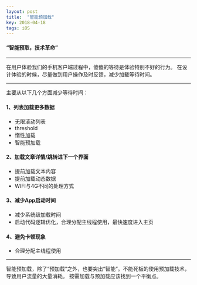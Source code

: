 ```yaml
---
layout: post
title:  "智能预加载"
key: 2018-04-18
tags: iOS
---
```


#### **“智能预取，技术革命”**
---
在用户体验我们的手机客户端过程中，傻傻的等待是体验特别不好的行为。
在设计体验的时候，尽量做到用户操作及时反馈，减少加载等待时间。

---
主要从以下几个方面减少等待时间：

#### 1、列表加载更多数据
- 无限滚动列表
- threshold
- 惰性加载
- 智能预加载

#### 2、加载文章详情/跳转进下一个界面
- 提前加载文本内容
- 提前加载动态数据
- WIFI与4G不同的处理方式

#### 3、减少App启动时间
- 减少系统级加载时间
- 启动代码逻辑优化，合理分配主线程使用，最快速度进入主页

#### 4、避免卡顿现象
- 合理分配主线程使用

---
智能预加载，除了“预加载”之外，也要突出“智能”。不能死板的使用预加载技术，导致用户流量的大量消耗。
按需加载与预加载应该找到一个平衡点。